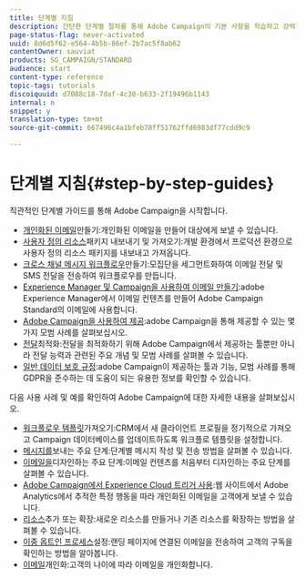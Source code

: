 ```yaml
---
title: 단계별 지침
description: 간단한 단계별 절차를 통해 Adobe Campaign의 기본 사항을 학습하고 강력한 솔루션을 경험할 수 있습니다.
page-status-flag: never-activated
uuid: 8d6d5f62-e564-4b5b-86ef-2b7ac5f8ab62
contentOwner: sauviat
products: SG_CAMPAIGN/STANDARD
audience: start
content-type: reference
topic-tags: tutorials
discoiquuid: d7088c18-7daf-4c30-b633-2f19496b1143
internal: n
snippet: y
translation-type: tm+mt
source-git-commit: 667496c4a1bfeb78ff51762ffd6983df77cdd9c9

---
```



# 단계별 지침{#step-by-step-guides}

직관적인 단계별 가이드를 통해 Adobe Campaign을 시작합니다.

* [개인화된 이메일](https://helpx.adobe.com/campaign/kb/acs-get-started-with-emails.html)만들기:개인화된 이메일을 만들어 대상에게 보낼 수 있습니다.
* [사용자 정의 리소스](https://docs.campaign.adobe.com/doc/standard/getting_started/en/ACS_ImportExport.html)패키지 내보내기 및 가져오기:개발 환경에서 프로덕션 환경으로 사용자 정의 리소스 패키지를 내보내고 가져옵니다.
* [크로스 채널 메시지 워크플로우](../../automating/using/workflow-cross-channel-delivery.md)만들기:모집단을 세그먼트화하여 이메일 전달 및 SMS 전달을 전송하여 워크플로우를 만듭니다.
* [Experience Manager 및 Campaign을 사용하여 이메일 만들기](https://docs.campaign.adobe.com/doc/standard/getting_started/en/ACS_AEM.html):adobe Experience Manager에서 이메일 컨텐츠를 만들어 Adobe Campaign Standard의 이메일에 사용합니다.
* [Adobe Campaign을 사용하여 제공](https://helpx.adobe.com/campaign/kb/delivery-best-practices.html):adobe Campaign을 통해 제공할 수 있는 몇 가지 모범 사례를 살펴보십시오.
* [전달](../../sending/using/about-deliverability.md)최적화:전달을 최적화하기 위해 Adobe Campaign에서 제공하는 툴뿐만 아니라 전달 능력과 관련된 주요 개념 및 모범 사례를 살펴볼 수 있습니다.
* [일반 데이터 보호 규정](https://docs.campaign.adobe.com/doc/standard/getting_started/en/ACS_GDPR.html):adobe Campaign이 제공하는 툴과 기능, 모범 사례를 통해 GDPR을 준수하는 데 도움이 되는 유용한 정보를 확인할 수 있습니다.

다음 사용 사례 및 예를 확인하여 Adobe Campaign에 대한 자세한 내용을 살펴보십시오.

* [워크플로우 템플릿](../../automating/using/importing-data.md#example--import-workflow-template)가져오기:CRM에서 새 클라이언트 프로필을 정기적으로 가져오고 Campaign 데이터베이스를 업데이트하도록 워크플로 템플릿을 설정합니다.
* [메시지를](../../channels/using/key-steps-to-send-a-message.md)보내는 주요 단계:단계별 메시지 작성 및 전송 방법을 살펴볼 수 있습니다.
* [이메일을](../../designing/using/designing-from-scratch.md#designing-an-email-content-from-scratch)디자인하는 주요 단계:이메일 컨텐츠를 처음부터 디자인하는 주요 단계를 살펴볼 수 있습니다.
* [Adobe Campaign에서 Experience Cloud 트리거 사용](../../integrating/using/abandonment-triggers-use-cases.md):웹 사이트에서 Adobe Analytics에서 추적한 특정 행동을 따라 개인화된 이메일을 고객에게 보낼 수 있습니다.
* [리소스](../../developing/using/key-steps-to-add-a-resource.md)추가 또는 확장:새로운 리소스를 만들거나 기존 리소스를 확장하는 방법을 살펴볼 수 있습니다.
* [이중 옵트인 프로세스](../../channels/using/setting-up-a-double-opt-in-process.md)설정:랜딩 페이지에 연결된 이메일을 전송하여 고객의 구독을 확인하는 방법을 알아봅니다.
* [이메일](../../designing/using/personalization.md#example-email-personalization)개인화:고객의 나이에 따라 이메일을 개인화합니다.
